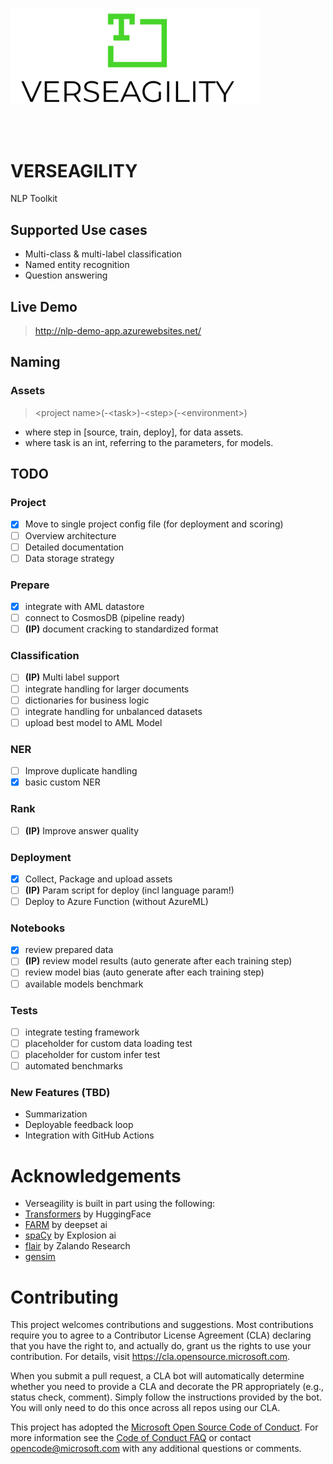 <img src="demo/logo2.PNG" width="400" align="center"><br><br><br><br>

# VERSEAGILITY
NLP Toolkit

## Supported Use cases
- Multi-class & multi-label classification
- Named entity recognition
- Question answering

## Live Demo
> http://nlp-demo-app.azurewebsites.net/

## Naming
### Assets
> \<project name\>(-\<task\>)-\<step\>(-\<environment\>)
- where step in [source, train, deploy], for data assets.
- where task is an int, referring to the parameters, for models.

## TODO
### Project
- [x] Move to single project config file (for deployment and scoring)
- [ ] Overview architecture
- [ ] Detailed documentation
- [ ] Data storage strategy
### Prepare
- [x] integrate with AML datastore
- [ ] connect to CosmosDB (pipeline ready)
- [ ] **(IP)** document cracking to standardized format
### Classification
- [ ] **(IP)** Multi label support
- [ ] integrate handling for larger documents
- [ ] dictionaries for business logic
- [ ] integrate handling for unbalanced datasets
- [ ] upload best model to AML Model
### NER
- [ ] Improve duplicate handling
- [x] basic custom NER
### Rank
- [ ] **(IP)** Improve answer quality
### Deployment
- [x] Collect, Package and upload assets
- [ ] **(IP)** Param script for deploy (incl language param!)
- [ ] Deploy to Azure Function (without AzureML)
### Notebooks
- [x] review prepared data
- [ ] **(IP)** review model results (auto generate after each training step)
- [ ] review model bias (auto generate after each training step)
- [ ] available models benchmark
### Tests
- [ ] integrate testing framework
- [ ] placeholder for custom data loading test
- [ ] placeholder for custom infer test
- [ ] automated benchmarks
### New Features (TBD)
- Summarization
- Deployable feedback loop
- Integration with GitHub Actions

# Acknowledgements
- Verseagility is built in part using the following:
 - [Transformers](https://github.com/huggingface/pytorch-transformers) by HuggingFace
 - [FARM](https://github.com/deepset-ai/FARM/) by deepset ai
 - [spaCy](https://github.com/explosion/spaCy/) by Explosion ai
 - [flair](https://github.com/flairNLP/flair/) by Zalando Research
 - [gensim](https://radimrehurek.com/gensim/)

# Contributing
This project welcomes contributions and suggestions.  Most contributions require you to agree to a
Contributor License Agreement (CLA) declaring that you have the right to, and actually do, grant us
the rights to use your contribution. For details, visit https://cla.opensource.microsoft.com.

When you submit a pull request, a CLA bot will automatically determine whether you need to provide
a CLA and decorate the PR appropriately (e.g., status check, comment). Simply follow the instructions
provided by the bot. You will only need to do this once across all repos using our CLA.

This project has adopted the [Microsoft Open Source Code of Conduct](https://opensource.microsoft.com/codeofconduct/).
For more information see the [Code of Conduct FAQ](https://opensource.microsoft.com/codeofconduct/faq/) or
contact [opencode@microsoft.com](mailto:opencode@microsoft.com) with any additional questions or comments.
